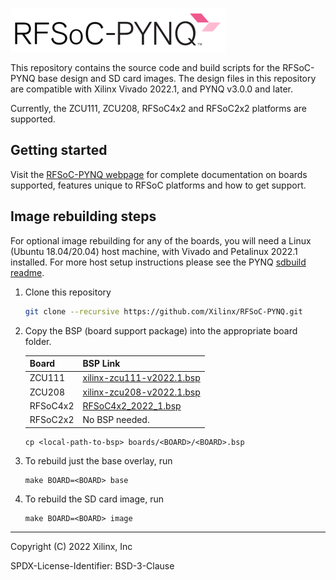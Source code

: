![](rfsocpynq_logo.png)


This repository contains the source code and build scripts for the RFSoC-PYNQ base design and SD card images. The design files in this repository are compatible with Xilinx Vivado 2022.1, and PYNQ v3.0.0 and later.  

Currently, the ZCU111, ZCU208, RFSoC4x2 and RFSoC2x2 platforms are supported.

## Getting started

Visit the [RFSoC-PYNQ webpage](https://www.rfsoc-pynq.io/) for complete documentation on boards supported, features unique to RFSoC platforms and how to get support.


## Image rebuilding steps

For optional image rebuilding for any of the boards, you will need a Linux (Ubuntu 18.04/20.04) host machine, with Vivado and Petalinux 2022.1 installed. For more host setup instructions please see the PYNQ [sdbuild readme](https://github.com/Xilinx/PYNQ/tree/master/sdbuild).


1. Clone this repository
	
	```bash
	git clone --recursive https://github.com/Xilinx/RFSoC-PYNQ.git
	```

1. Copy the BSP (board support package) into the appropriate board folder.

	| Board  | BSP Link |
	| ------------- | ------------- |
	| ZCU111  | [xilinx-zcu111-v2022.1.bsp](https://www.xilinx.com/member/forms/download/xef.html?filename=xilinx-zcu111-v2022.1-04191534.bsp)  |
	| ZCU208  | [xilinx-zcu208-v2022.1.bsp](https://www.xilinx.com/member/forms/download/xef.html?filename=xilinx-zcu208-v2022.1-04191534.bsp)  |
	| RFSoC4x2  | [RFSoC4x2_2022_1.bsp](https://github.com/RealDigitalOrg/RFSoC4x2-BSP/blob/master/bsp_releases/RFSoC4x2_2022_1.bsp?raw=true)  |
	| RFSoC2x2  | No BSP needed.  |
	
	```
	cp <local-path-to-bsp> boards/<BOARD>/<BOARD>.bsp
	```

3. To rebuild just the base overlay, run
	
	```
	make BOARD=<BOARD> base
	```
4. To rebuild the SD card image, run
	
	```
	make BOARD=<BOARD> image
	```
---
Copyright (C) 2022 Xilinx, Inc

SPDX-License-Identifier: BSD-3-Clause

